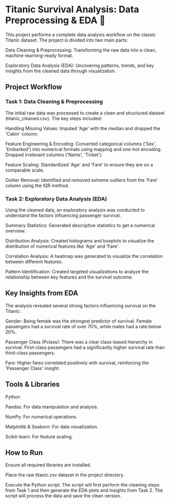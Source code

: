 # Titanic Survival Analysis: Data Preprocessing & EDA 🚢
This project performs a complete data analysis workflow on the classic Titanic dataset. The project is divided into two main parts:

Data Cleaning & Preprocessing: Transforming the raw data into a clean, machine-learning-ready format.

Exploratory Data Analysis (EDA): Uncovering patterns, trends, and key insights from the cleaned data through visualization.

## Project Workflow
### Task 1: Data Cleaning & Preprocessing
The initial raw data was processed to create a clean and structured dataset (titanic_cleaned.csv). The key steps included:

Handling Missing Values: Imputed 'Age' with the median and dropped the 'Cabin' column.

Feature Engineering & Encoding: Converted categorical columns ('Sex', 'Embarked') into numerical formats using mapping and one-hot encoding. Dropped irrelevant columns ('Name', 'Ticket').

Feature Scaling: Standardized 'Age' and 'Fare' to ensure they are on a comparable scale.

Outlier Removal: Identified and removed extreme outliers from the 'Fare' column using the IQR method.

### Task 2: Exploratory Data Analysis (EDA)
Using the cleaned data, an exploratory analysis was conducted to understand the factors influencing passenger survival.

Summary Statistics: Generated descriptive statistics to get a numerical overview.

Distribution Analysis: Created histograms and boxplots to visualize the distribution of numerical features like 'Age' and 'Fare'.

Correlation Analysis: A heatmap was generated to visualize the correlation between different features.

Pattern Identification: Created targeted visualizations to analyze the relationship between key features and the survival outcome.

## Key Insights from EDA
The analysis revealed several strong factors influencing survival on the Titanic:

Gender: Being female was the strongest predictor of survival. Female passengers had a survival rate of over 70%, while males had a rate below 20%.

Passenger Class (Pclass): There was a clear class-based hierarchy in survival. First-class passengers had a significantly higher survival rate than third-class passengers.

Fare: Higher fares correlated positively with survival, reinforcing the 'Passenger Class' insight.

## Tools & Libraries
Python

Pandas: For data manipulation and analysis.

NumPy: For numerical operations.

Matplotlib & Seaborn: For data visualization.

Scikit-learn: For feature scaling.

## How to Run
Ensure all required libraries are installed.

Place the raw titanic.csv dataset in the project directory.

Execute the Python script. The script will first perform the cleaning steps from Task 1 and then generate the EDA plots and insights from Task 2.
The script will process the data and save the clean version.
